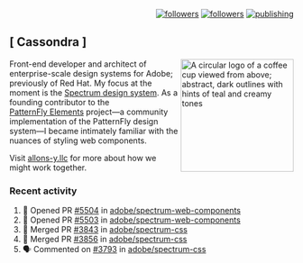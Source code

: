 <p align="right"><a rel="me" href="https://front-end.social/@castastrophe">
    <img alt="followers" title="Follow me on Mastodon" src="https://img.shields.io/mastodon/follow/109297102751309835?domain=https%3A%2F%2Ffront-end.social&label=Follow&logo=mastodon&logoColor=white&style=for-the-badge&labelColor=008080&color=006969"/></a>
  <a href="https://codepen.io/castastrophe/">
    <img alt="followers" title="Follow me on CodePen" src="https://img.shields.io/badge/23-1?color=640464&labelColor=7c007c&style=for-the-badge&logo=codepen&label=Follow"/></a>
<a href="https://castastrophe.medium.com/">
    <img alt="publishing" title="View articles on Medium" src="https://img.shields.io/badge/107-1?color=666&labelColor=444&label=subscribe&logo=medium&logoColor=white&style=for-the-badge"/></a>
</p>

## [&nbsp;Cassondra&nbsp;]

<img align="right" src="https://github-production-user-asset-6210df.s3.amazonaws.com/1840295/253016758-ba468774-1cd3-42c2-8f43-947b5eeb5edf.png" height="200" alt="A circular logo of a coffee cup viewed from above; abstract, dark outlines with hints of teal and creamy tones">

Front-end developer and architect of enterprise-scale design systems for Adobe; previously of Red Hat. My focus at the moment is the [Spectrum design system](https://github.com/adobe/spectrum-css). As a founding contributor to the [PatternFly&nbsp;Elements](https://github.com/patternfly/patternfly-elements) project&mdash;a community implementation of the PatternFly design system&mdash;I became intimately familiar with the nuances of styling web components.

Visit [allons-y.llc](http://allons-y.llc/) for more about how we might work together.

### Recent activity

<!--START_SECTION:activity-->
1. 💪 Opened PR [#5504](https://github.com/adobe/spectrum-web-components/pull/5504) in [adobe/spectrum-web-components](https://github.com/adobe/spectrum-web-components)
2. 💪 Opened PR [#5503](https://github.com/adobe/spectrum-web-components/pull/5503) in [adobe/spectrum-web-components](https://github.com/adobe/spectrum-web-components)
3. 🎉 Merged PR [#3843](https://github.com/adobe/spectrum-css/pull/3843) in [adobe/spectrum-css](https://github.com/adobe/spectrum-css)
4. 🎉 Merged PR [#3856](https://github.com/adobe/spectrum-css/pull/3856) in [adobe/spectrum-css](https://github.com/adobe/spectrum-css)
5. 🗣 Commented on [#3793](https://github.com/adobe/spectrum-css/issues/3793#issuecomment-2912769026) in [adobe/spectrum-css](https://github.com/adobe/spectrum-css)
<!--END_SECTION:activity-->
